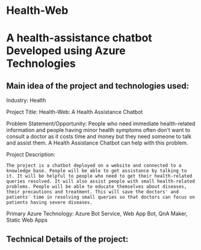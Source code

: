 # Health-Web
# A health-assistance chatbot Developed using Azure Technologies

## Main idea of the project and technologies used:
  Industry: Health

  Project Title: Health-Web: A Health Assistance Chatbot

  Problem Statement/Opportunity:
    People who need immediate health-related information and people having minor health symptoms often don't want to consult a doctor as it costs time and money but they     need someone to talk and assist them. A Health Assistance Chatbot can help with this problem.

   Project Description:

    The project is a chatbot deployed on a website and connected to a knowledge base. People will be able to get assistance by talking to it. It will be helpful to people who need to get their health-related queries resolved. It will also assist people with small health-related problems. People will be able to educate themselves about diseases, their precautions and treatment. This will save the doctors' and patients' time in resolving small queries so that doctors can focus on patients having severe diseases.

  Primary Azure Technology:
    Azure Bot Service, Web App Bot, QnA Maker, Static Web Apps

## Technical Details of the project:
